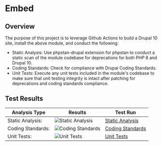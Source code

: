 # Embed

## Overview

The purpose of this project is to leverage Github Actions to build a Drupal 10 site, install the above module, and conduct the following:

* Static Analysis:  Use phpstan-drupal extension for phpstan to conduct a static scan of the module codebase for deprecations for both PHP 8 and Drupal 10.
* Coding Standards:  Check for compliance with Drupal Coding Standards.
* Unit Tests:  Execute any unit tests included in the module's codebase to make sure that unit testing integrity is intact after patching for deprecations and coding standards compliance.

## Test Results

| Analysis Type | Results | Test Run |
| ----- | ----- | ----- |
| Static Analysis: | ![Static Analysis](https://github.com/Drupal-10-Compatibility/embed/actions/workflows/static_analysis.yml/badge.svg) | [Static Analysis](https://github.com/Drupal-10-Compatibility/embed/actions/workflows/static_analysis.yml) |
| Coding Standards: | ![Coding Standards](https://github.com/Drupal-10-Compatibility/embed/actions/workflows/coding_standards.yml/badge.svg) | [Coding Standards](https://github.com/Drupal-10-Compatibility/embed/actions/workflows/coding_standards.yml) |
| Unit Tests: | ![Unit Tests](https://github.com/Drupal-10-Compatibility/embed/actions/workflows/unit_tests.yml/badge.svg) | [Unit Tests](https://github.com/Drupal-10-Compatibility/embed/actions/workflows/unit_tests.yml) |
